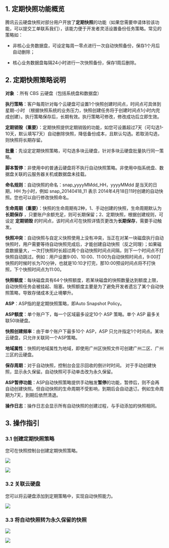 ## 1. 定期快照功能概览

腾讯云云硬盘快照对部分用户开放了**定期快照**的功能（如果您需要申请体验该功能，可以提交工单联系我们），该能力便于开发者灵活设置备份任务策略。常见的策略如：

- 非核心业务数据盘，可设定每周一零点进行一次自动快照备份，保存1个月后自动删除；
 
- 核心业务数据盘每隔24小时进行一次快照备份，保存1周后删除。
  
## 2. 定期快照策略说明

**对象** ：所有 CBS 云硬盘（包括系统盘和数据盘）

 **执行策略**：客户每周针对每个云硬盘可设置1个快照创建时间点，时间点可具体到星期-小时 （根据快照系统的业务压力，快照创建任务将于创建时间点1小时内完成创建）。执行策略保存后，长期有效。执行策略可修改，修改成功后立即生效。

**定期销毁（重要）**：定期快照提供定期销毁的功能，如您可设置超过7天（可勾选1-10天，默认填写7天）自动删除快照，降低备份成本，且默认勾选。若取消勾选，则快照将长期存留。

**批量**：先设定定期快照策略，可勾选多块云硬盘，针对多块云硬盘批量执行同一策略。
 
 **脚本暂停**：非使用中的普通云硬盘将不执行自动快照策略。非使用中指系统盘、数据盘关联的云服务器关机或数据盘未挂载。

 **命名规则**：自动快照的命名：snap_yyyyMMdd_HH，yyyyMMdd 是当天的日期，HH 为小时，例如 snap_20140418_11 表示 2014年4月18日11时创建的自动快照。您也可以自行修改快照命名。

**生命周期（重要）**：快照的生命周期有2种，1、手动创建的快照，生命周期默认为 **长期保存** ，只要账户余额充足，则可长期保留；2、定期快照，根据创建规则，可设定 **定期销毁** 的时间点，该时间点可在快照详情页更改为**长期保存**，需要手动触发。

**快照冲突**：自动快照与自定义快照使用上没有冲突，当正在对某一块磁盘执行自动快照时，用户需要等待自动快照完成后，才能创建自动快照（反之同理）；如果磁盘数据量大，一次打快照时长超过两个自动快照时间点间隔，则下一个时间点不打快照自动跳过。例如：用户设置9:00、10:00、11:00为自动快照时间点，9:00打快照的时候时长为70分钟，也就是10:10才打完，那10:00预设时间点将不打快照，下个快照时间点为11:00。

 **快照额度**：每块磁盘具有64个快照额度，若某块磁盘的快照数量达到额度上限，自动快照任务会被挂起、阻塞。快照额度主要是为了避免开发者遗忘了某个自动快照策略，导致存储成本无止境攀升。
 
 **ASP**：ASP指的是定期快照策略，即Auto Snapshot Policy。

 **ASP额度**：单个账户下，每一个区域最多设定10个 ASP 策略。单个 ASP 最多关联50块硬盘。

**快照创建频率**：由于单个账户下最多10个 ASP，ASP 只允许指定1个时间点。某块云硬盘，只允许关联同一个ASP策略。

 **地域属性**：快照的地域属性为地域，即使用广州区快照文件可创建广州二区、广州三区的云硬盘。

 **保存周期**：对于自动快照，控制台会显示回收的倒计时时间。 对于手动创建快照，显示永久保留。自动快照可手动单击改为永久保留。

 
**ASP暂停功能**：ASP自动快照策略提供手动触发**暂停**的功能，暂停后，则不会再自动创建快照。但自动快照的生命周期不受影响，到期后会自动退订。例如生命周期为7天，到期后依然清退。

 
**操作日志**：操作日志会显示所有自动快照的创建过程，与手动添加的快照相同。
 

## 3. 操作指引


### 3.1 创建定期快照策略

您可在快照控制台创建定期快照策略。

![](//mc.qcloudimg.com/static/img/da713a35fc8e204baec28a4a61f4e418/image.jpg)

![](//mc.qcloudimg.com/static/img/dffffb2a9248765fd1782bceb57e001b/image.jpg)


### 3.2 关联云硬盘

您可以将云硬盘添加到定期策略中，实现自动快照能力。

![](//mc.qcloudimg.com/static/img/6aebd3dfb757ba73a2047d61fd56c2ed/image.jpg)


### 3.3 将自动快照转为永久保留的快照

![](//mc.qcloudimg.com/static/img/6238e66c512784793558bc0e23692e3c/image.jpg)

![](//mc.qcloudimg.com/static/img/db861fd909ed450ac3a10dbfc507490a/image.jpg)

